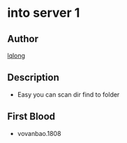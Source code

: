 # into server 1

## Author

[lqlong](http://)

## Description

- Easy you can scan dir find to folder

## First Blood

- vovanbao.1808
